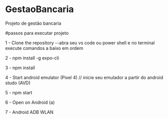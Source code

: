 # GestaoBancaria
Projeto de gestão bancaria


#passos para executar projeto

1 - Clone the repository
--abra seu vs code ou power shell e no terminal execute comandos a baixo em ordem

2 - npm install -g expo-cli

3 - npm install

4 - Start android emulator (Pixel 4) // inicie seu emulador a partir do android  studo (AVD)

5 - npm start

6 - Open on Android (a)

7 - Android ADB WLAN
